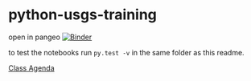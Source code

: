 # python-usgs-training

open in pangeo
[![Binder](https://aws-uswest2-binder.pangeo.io/badge_logo.svg)](https://aws-uswest2-binder.pangeo.io/v2/gh/mnfienen-usgs/python-usgs-training/master)

to test the notebooks run `py.test -v` in the same folder as this readme.

[Class Agenda](https://docs.google.com/document/d/16rHDtmaq3mdyq7QXsd8IeoeZw4-zrurLZdJK97Rsynk/edit)

